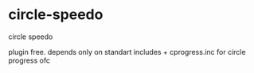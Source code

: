 # circle-speedo
circle speedo

plugin free.
depends only on standart includes + cprogress.inc for circle progress ofc
